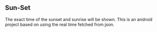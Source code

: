 Sun-Set
----------

The exact time of the sunset and sunrise will be shown. This is an android project based on using the real time fetched from json.
